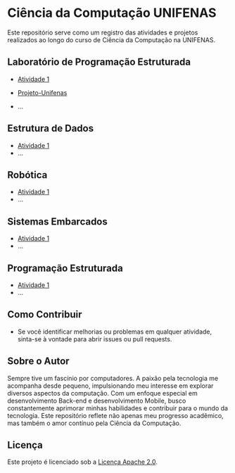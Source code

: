 # Ciência da Computação UNIFENAS

Este repositório serve como um registro das atividades e projetos realizados ao longo do curso de Ciência da Computação na UNIFENAS.

## Laboratório de Programação Estruturada
- [Atividade 1](./LaboratorioProgramacaoEstruturada/atividade1)
- [Projeto-Unifenas](https://github.com/JelielFernandes/Projeto-Unifenas)

- ...

## Estrutura de Dados
- [Atividade 1](./EstruturaDeDados/trabalho-pratico)
- ...

## Robótica
- [Atividade 1](./Robotica/projeto-seguidor-linha)
- ...

## Sistemas Embarcados
- [Atividade 1](./SistemasEmbarcados/projeto-final)
- ...

## Programação Estruturada
- [Atividade 1](./ProgramacaoEstruturada/exercicio1)
- ...

## Como Contribuir
- Se você identificar melhorias ou problemas em qualquer atividade, sinta-se à vontade para abrir issues ou pull requests.

## Sobre o Autor

Sempre tive um fascínio por computadores. A paixão pela tecnologia me acompanha desde pequeno, impulsionando meu interesse em explorar diversos aspectos da computação. Com um enfoque especial em desenvolvimento Back-end e desenvolvimento Mobile, busco constantemente aprimorar minhas habilidades e contribuir para o mundo da tecnologia. Este repositório reflete não apenas meu progresso acadêmico, mas também o amor contínuo pela Ciência da Computação.

  


## Licença
Este projeto é licenciado sob a [Licença Apache 2.0](./LICENSE).
